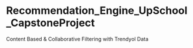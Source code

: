 # Recommendation_Engine_UpSchool_CapstoneProject
Content Based &amp; Collaborative Filtering with Trendyol Data


